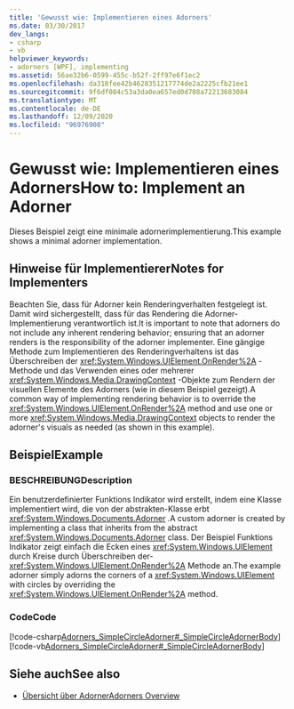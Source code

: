 ```yaml
---
title: 'Gewusst wie: Implementieren eines Adorners'
ms.date: 03/30/2017
dev_langs:
- csharp
- vb
helpviewer_keywords:
- adorners [WPF], implementing
ms.assetid: 56ae32b6-0599-455c-b52f-2ff97e6f1ec2
ms.openlocfilehash: da318fee42b4628351217774de2a2225cfb21ee1
ms.sourcegitcommit: 9f6df084c53a3da0ea657ed0d708a72213683084
ms.translationtype: MT
ms.contentlocale: de-DE
ms.lasthandoff: 12/09/2020
ms.locfileid: "96976908"
---
```

# <a name="how-to-implement-an-adorner"></a><span data-ttu-id="c6289-102">Gewusst wie: Implementieren eines Adorners</span><span class="sxs-lookup"><span data-stu-id="c6289-102">How to: Implement an Adorner</span></span>
<span data-ttu-id="c6289-103">Dieses Beispiel zeigt eine minimale adornerimplementierung.</span><span class="sxs-lookup"><span data-stu-id="c6289-103">This example shows a minimal adorner implementation.</span></span>  
  
## <a name="notes-for-implementers"></a><span data-ttu-id="c6289-104">Hinweise für Implementierer</span><span class="sxs-lookup"><span data-stu-id="c6289-104">Notes for Implementers</span></span>  
 <span data-ttu-id="c6289-105">Beachten Sie, dass für Adorner kein Renderingverhalten festgelegt ist. Damit wird sichergestellt, dass für das Rendering die Adorner-Implementierung verantwortlich ist.</span><span class="sxs-lookup"><span data-stu-id="c6289-105">It is important to note that adorners do not include any inherent rendering behavior; ensuring that an adorner renders is the responsibility of the adorner implementer.</span></span>   <span data-ttu-id="c6289-106">Eine gängige Methode zum Implementieren des Renderingverhaltens ist das Überschreiben der <xref:System.Windows.UIElement.OnRender%2A> -Methode und das Verwenden eines oder mehrerer <xref:System.Windows.Media.DrawingContext> -Objekte zum Rendern der visuellen Elemente des Adorners (wie in diesem Beispiel gezeigt).</span><span class="sxs-lookup"><span data-stu-id="c6289-106">A common way of implementing rendering behavior is to override the <xref:System.Windows.UIElement.OnRender%2A> method and use one or more <xref:System.Windows.Media.DrawingContext> objects to render the adorner's visuals as needed (as shown in this example).</span></span>  
  
## <a name="example"></a><span data-ttu-id="c6289-107">Beispiel</span><span class="sxs-lookup"><span data-stu-id="c6289-107">Example</span></span>  
  
### <a name="description"></a><span data-ttu-id="c6289-108">BESCHREIBUNG</span><span class="sxs-lookup"><span data-stu-id="c6289-108">Description</span></span>  
 <span data-ttu-id="c6289-109">Ein benutzerdefinierter Funktions Indikator wird erstellt, indem eine Klasse implementiert wird, die von der abstrakten-Klasse erbt <xref:System.Windows.Documents.Adorner> .</span><span class="sxs-lookup"><span data-stu-id="c6289-109">A custom adorner is created by implementing a class that inherits from the abstract <xref:System.Windows.Documents.Adorner> class.</span></span>  <span data-ttu-id="c6289-110">Der Beispiel Funktions Indikator zeigt einfach die Ecken eines <xref:System.Windows.UIElement> durch Kreise durch Überschreiben der- <xref:System.Windows.UIElement.OnRender%2A> Methode an.</span><span class="sxs-lookup"><span data-stu-id="c6289-110">The example adorner simply adorns the corners of a <xref:System.Windows.UIElement> with circles by overriding the <xref:System.Windows.UIElement.OnRender%2A> method.</span></span>  
  
### <a name="code"></a><span data-ttu-id="c6289-111">Code</span><span class="sxs-lookup"><span data-stu-id="c6289-111">Code</span></span>  
 [!code-csharp[Adorners_SimpleCircleAdorner#_SimpleCircleAdornerBody](~/samples/snippets/csharp/VS_Snippets_Wpf/Adorners_SimpleCircleAdorner/CSharp/Window1.xaml.cs#_simplecircleadornerbody)]
 [!code-vb[Adorners_SimpleCircleAdorner#_SimpleCircleAdornerBody](~/samples/snippets/visualbasic/VS_Snippets_Wpf/Adorners_SimpleCircleAdorner/VisualBasic/Window1.xaml.vb#_simplecircleadornerbody)]  
  
## <a name="see-also"></a><span data-ttu-id="c6289-112">Siehe auch</span><span class="sxs-lookup"><span data-stu-id="c6289-112">See also</span></span>

- [<span data-ttu-id="c6289-113">Übersicht über Adorner</span><span class="sxs-lookup"><span data-stu-id="c6289-113">Adorners Overview</span></span>](adorners-overview.md)
